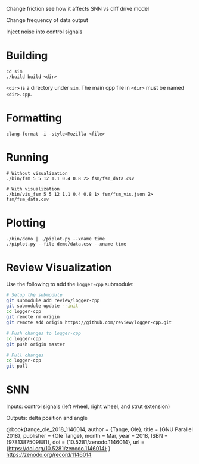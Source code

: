 
Change friction
see how it affects SNN vs diff drive model

Change frequency of data output

Inject noise into control signals


# Building

```
cd sim
./build build <dir>
```

`<dir>` is a directory under `sim`. The main cpp file in `<dir>` must be named `<dir>.cpp`.

# Formatting

```
clang-format -i -style=Mozilla <file>
```

# Running

```
# Without visualization
./bin/fsm 5 5 12 1.1 0.4 0.8 2> fsm/fsm_data.csv

# With visualization
./bin/vis_fsm 5 5 12 1.1 0.4 0.8 1> fsm/fsm_vis.json 2> fsm/fsm_data.csv
```

# Plotting

```
./bin/demo | ./piplot.py --xname time
./piplot.py --file demo/data.csv --xname time
```

# Review Visualization

Use the following to add the `logger-cpp` submodule:

```bash
# Setup the submodule
git submodule add review/logger-cpp
git submodule update --init
cd logger-cpp
git remote rm origin
git remote add origin https://github.com/review/logger-cpp.git
```

```bash
# Push changes to logger-cpp
cd logger-cpp
git push origin master
```

```bash
# Pull changes
cd logger-cpp
git pull
```

# SNN

Inputs: control signals (left wheel, right wheel, and strut extension)

Outputs: delta position and angle



@book{tange_ole_2018_1146014,
      author       = {Tange, Ole},
      title        = {GNU Parallel 2018},
      publisher    = {Ole Tange},
      month        = Mar,
      year         = 2018,
      ISBN         = {9781387509881},
      doi          = {10.5281/zenodo.1146014},
      url          = {https://doi.org/10.5281/zenodo.1146014}
}
https://zenodo.org/record/1146014
